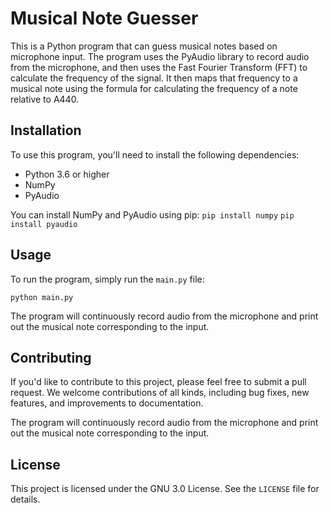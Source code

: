 # Musical Note Guesser

This is a Python program that can guess musical notes based on microphone input. The program uses the PyAudio library to record audio from the microphone, and then uses the Fast Fourier Transform (FFT) to calculate the frequency of the signal. It then maps that frequency to a musical note using the formula for calculating the frequency of a note relative to A440.

## Installation

To use this program, you'll need to install the following dependencies:

- Python 3.6 or higher
- NumPy
- PyAudio

You can install NumPy and PyAudio using pip:
`pip install numpy`
`pip install pyaudio`

## Usage

To run the program, simply run the `main.py` file:

`python main.py`

The program will continuously record audio from the microphone and print out the musical note corresponding to the input.

## Contributing

If you'd like to contribute to this project, please feel free to submit a pull request. We welcome contributions of all kinds, including bug fixes, new features, and improvements to documentation.


The program will continuously record audio from the microphone and print out the musical note corresponding to the input.

## License

This project is licensed under the GNU 3.0 License. See the `LICENSE` file for details.
